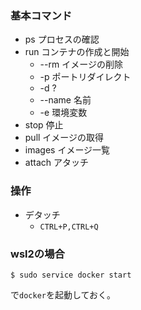 ### 基本コマンド

* ps プロセスの確認
* run コンテナの作成と開始
    * --rm イメージの削除
    * -p ポートリダイレクト
    * -d ?
    * --name 名前
    * -e 環境変数
* stop 停止
* pull イメージの取得
* images イメージ一覧
* attach アタッチ

### 操作

* デタッチ
    * `CTRL+P,CTRL+Q`


### wsl2の場合

```
$ sudo service docker start
```
で`docker`を起動しておく。

